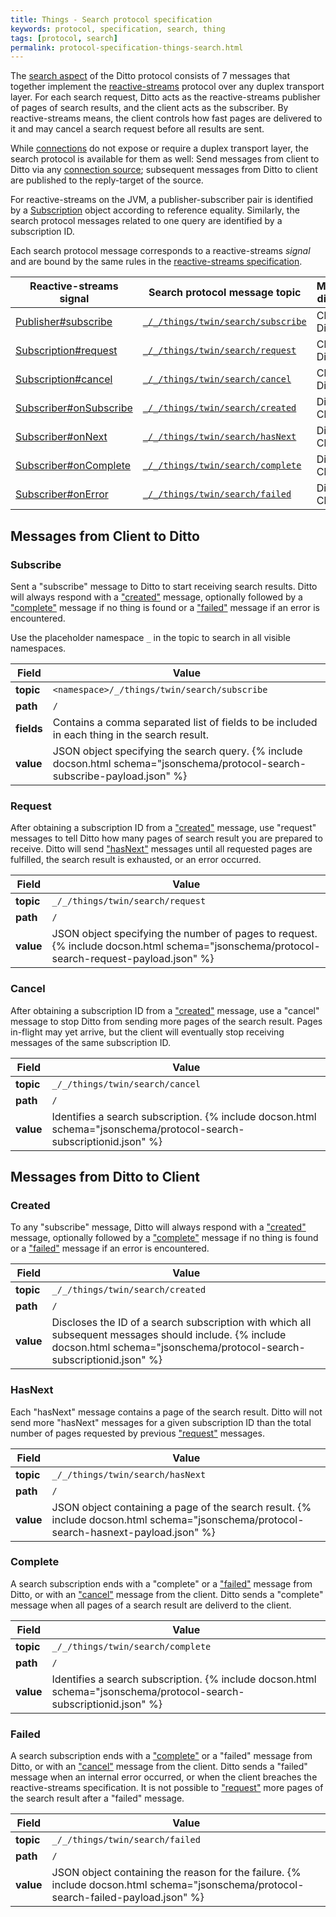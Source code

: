 ```yaml
---
title: Things - Search protocol specification
keywords: protocol, specification, search, thing
tags: [protocol, search]
permalink: protocol-specification-things-search.html
---
```


The [search aspect](basic-search.html) of the Ditto protocol consists of 7 messages that together implement
the [reactive-streams](https://reactive-streams.org) protocol over any duplex transport layer.
For each search request, Ditto acts as the reactive-streams publisher of pages of search results,
and the client acts as the subscriber.
By reactive-streams means, the client controls how fast pages are delivered to it and may cancel
a search request before all results are sent.

While [connections](basic-connections.html) do not expose or require a duplex transport layer,
the search protocol is available for them as well: Send messages from client to Ditto via any
[connection source](basic-connections.html#sources); subsequent messages from Ditto to client are published
to the reply-target of the source.

[ps]: https://docs.oracle.com/en/java/javase/11/docs/api/java.base/java/util/concurrent/Flow.Publisher.html#subscribe(java.util.concurrent.Flow.Subscriber)
[ss]: https://docs.oracle.com/en/java/javase/11/docs/api/java.base/java/util/concurrent/Flow.Subscriber.html#onSubscribe(java.util.concurrent.Flow.Subscription)
[sn]: https://docs.oracle.com/en/java/javase/11/docs/api/java.base/java/util/concurrent/Flow.Subscriber.html#onNext(T)
[sc]: https://docs.oracle.com/en/java/javase/11/docs/api/java.base/java/util/concurrent/Flow.Subscriber.html#onComplete()
[se]: https://docs.oracle.com/en/java/javase/11/docs/api/java.base/java/util/concurrent/Flow.Subscriber.html#onError(java.lang.Throwable)
[nr]: https://docs.oracle.com/en/java/javase/11/docs/api/java.base/java/util/concurrent/Flow.Subscription.html#request(long)
[nc]: https://docs.oracle.com/en/java/javase/11/docs/api/java.base/java/util/concurrent/Flow.Subscription.html#cancel()
[n]: https://docs.oracle.com/en/java/javase/11/docs/api/java.base/java/util/concurrent/Flow.Subscription.html

For reactive-streams on the JVM, a publisher-subscriber pair is identified by a [Subscription][n] object according
to reference equality.
Similarly, the search protocol messages related to one query are identified by a subscription ID.

Each search protocol message corresponds to a reactive-streams _signal_ and are bound
by the same rules in the [reactive-streams specification](https://github.com/reactive-streams/reactive-streams-jvm/blob/v1.0.3/README.md).

| Reactive-streams signal      | Search protocol message topic                     | Message direction |
|------------------------------|---------------------------------------------------|-------------------|
| [Publisher#subscribe][ps]    | [`_/_/things/twin/search/subscribe`](#subscribe)  | Client to Ditto   |
| [Subscription#request][nr]   | [`_/_/things/twin/search/request`](#request)      | Client to Ditto   |
| [Subscription#cancel][nc]    | [`_/_/things/twin/search/cancel`](#cancel)        | Client to Ditto   |
| [Subscriber#onSubscribe][ss] | [`_/_/things/twin/search/created`](#created)      | Ditto to Client   |
| [Subscriber#onNext][sn]      | [`_/_/things/twin/search/hasNext`](#hasnext)      | Ditto to Client   |
| [Subscriber#onComplete][sc]  | [`_/_/things/twin/search/complete`](#complete)    | Ditto to Client   |
| [Subscriber#onError][se]     | [`_/_/things/twin/search/failed`](#failed)        | Ditto to Client   |

## Messages from Client to Ditto

### Subscribe

Sent a "subscribe" message to Ditto to start receiving search results.
Ditto will always respond with a ["created"](#created) message, optionally followed by
a ["complete"](#complete) message if no thing is found or a ["failed"](#failed) message
if an error is encountered.

Use the placeholder namespace `_` in the topic to search in all visible namespaces.

| Field      | Value                   |
|------------|-------------------------|
| **topic**  | `<namespace>/_/things/twin/search/subscribe`     |
| **path**   | `/`     |
| **fields** | Contains a comma separated list of fields to be included in each thing in the search result. |
| **value**  | JSON object specifying the search query. {% include docson.html schema="jsonschema/protocol-search-subscribe-payload.json" %} |

### Request

After obtaining a subscription ID from a ["created"](#created) message,
use "request" messages to tell Ditto how many pages of search result you are prepared to receive.
Ditto will send ["hasNext"](#hasnext) messages until all requested pages are fulfilled,
the search result is exhausted, or an error occurred.

| Field      | Value                   |
|------------|-------------------------|
| **topic**  | `_/_/things/twin/search/request`     |
| **path**   | `/`     |
| **value**  | JSON object specifying the number of pages to request. {% include docson.html schema="jsonschema/protocol-search-request-payload.json" %} |

### Cancel

After obtaining a subscription ID from a ["created"](#created) message,
use a "cancel" message to stop Ditto from sending more pages of the search result.
Pages in-flight may yet arrive, but the client will eventually stop receiving
messages of the same subscription ID.

| Field      | Value                   |
|------------|-------------------------|
| **topic**  | `_/_/things/twin/search/cancel`     |
| **path**   | `/`     |
| **value**  | Identifies a search subscription. {% include docson.html schema="jsonschema/protocol-search-subscriptionid.json" %} |

## Messages from Ditto to Client

### Created

To any "subscribe" message, Ditto will always respond with a ["created"](#created) message,
optionally followed by a ["complete"](#complete) message if no thing is found or a ["failed"](#failed) message
if an error is encountered.

| Field      | Value                   |
|------------|-------------------------|
| **topic**  | `_/_/things/twin/search/created`     |
| **path**   | `/`     |
| **value**  | Discloses the ID of a search subscription with which all subsequent messages should include. {% include docson.html schema="jsonschema/protocol-search-subscriptionid.json" %} |

### HasNext

Each "hasNext" message contains a page of the search result.
Ditto will not send more "hasNext" messages for a given subscription ID than the total number of pages requested by
previous ["request"](#request) messages.

| Field      | Value                   |
|------------|-------------------------|
| **topic**  | `_/_/things/twin/search/hasNext`     |
| **path**   | `/`     |
| **value**  | JSON object containing a page of the search result. {% include docson.html schema="jsonschema/protocol-search-hasnext-payload.json" %} |

### Complete

A search subscription ends with a "complete" or a ["failed"](#failed) message from Ditto,
or with an ["cancel"](#cancel) message from the client.
Ditto sends a "complete" message when all pages of a search result are deliverd to the client.

| Field      | Value                   |
|------------|-------------------------|
| **topic**  | `_/_/things/twin/search/complete`     |
| **path**   | `/`     |
| **value**  | Identifies a search subscription. {% include docson.html schema="jsonschema/protocol-search-subscriptionid.json" %} |

### Failed

A search subscription ends with a ["complete"](#complete) or a "failed" message from Ditto,
or with an ["cancel"](#cancel) message from the client.
Ditto sends a "failed" message when an internal error occurred,
or when the client breaches the reactive-streams specification.
It is not possible to ["request"](#request) more pages of the search result after a "failed" message.

| Field      | Value                   |
|------------|-------------------------|
| **topic**  | `_/_/things/twin/search/failed`     |
| **path**   | `/`     |
| **value**  | JSON object containing the reason for the failure. {% include docson.html schema="jsonschema/protocol-search-failed-payload.json" %} |
